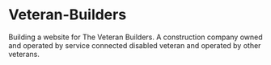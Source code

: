 # Veteran-Builders
Building a website for The Veteran Builders. A construction company owned and operated by service connected disabled veteran and operated by other veterans.
